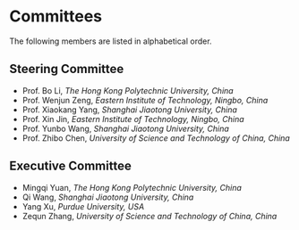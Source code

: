 # **Committees**
The following members are listed in alphabetical order.
## **Steering Committee**

- Prof. Bo Li, *The Hong Kong Polytechnic University, China*
- Prof. Wenjun Zeng, *Eastern Institute of Technology, Ningbo, China*
- Prof. Xiaokang Yang, *Shanghai Jiaotong University, China*
- Prof. Xin Jin, *Eastern Institute of Technology, Ningbo, China*
- Prof. Yunbo Wang, *Shanghai Jiaotong University, China*
- Prof. Zhibo Chen, *University of Science and Technology of China, China*

## **Executive Committee**
- Mingqi Yuan, *The Hong Kong Polytechnic University, China*
- Qi Wang, *Shanghai Jiaotong University, China*
- Yang Xu, *Purdue University, USA*
- Zequn Zhang, *University of Science and Technology of China, China*